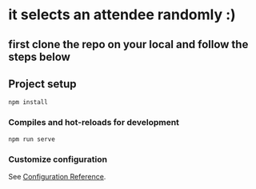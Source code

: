 # it selects an attendee randomly :)

## first clone the repo on your local and follow the steps below

## Project setup
```
npm install
```

### Compiles and hot-reloads for development
```
npm run serve
```

### Customize configuration
See [Configuration Reference](https://cli.vuejs.org/config/).
